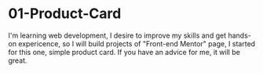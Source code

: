 # 01-Product-Card
I'm learning web development, I desire to improve my skills and get hands-on expericence, so I will build projects of "Front-end Mentor" page, I started for this one, simple product card. If you have an advice for me, it will be great.
